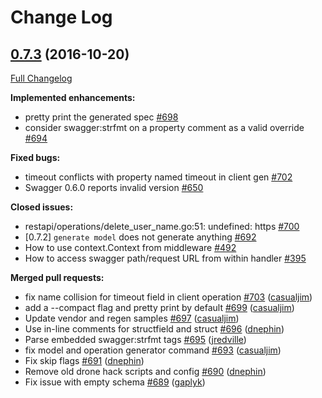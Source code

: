 # Change Log

## [0.7.3](https://github.com/M15t/go-swagger/tree/0.7.3) (2016-10-20)

[Full Changelog](https://github.com/M15t/go-swagger/compare/0.7.2...0.7.3)

**Implemented enhancements:**

- pretty print the generated spec [\#698](https://github.com/M15t/go-swagger/issues/698)
- consider swagger:strfmt on a property comment as a valid override [\#694](https://github.com/M15t/go-swagger/issues/694)

**Fixed bugs:**

- timeout conflicts with property named timeout in client gen [\#702](https://github.com/M15t/go-swagger/issues/702)
- Swagger 0.6.0 reports invalid version [\#650](https://github.com/M15t/go-swagger/issues/650)

**Closed issues:**

- restapi/operations/delete_user_name.go:51: undefined: https [\#700](https://github.com/M15t/go-swagger/issues/700)
- \[0.7.2\] `generate model` does not generate anything [\#692](https://github.com/M15t/go-swagger/issues/692)
- How to use context.Context from middleware [\#492](https://github.com/M15t/go-swagger/issues/492)
- How to access swagger path/request URL from within handler [\#395](https://github.com/M15t/go-swagger/issues/395)

**Merged pull requests:**

- fix name collision for timeout field in client operation [\#703](https://github.com/M15t/go-swagger/pull/703) ([casualjim](https://github.com/casualjim))
- add a --compact flag and pretty print by default [\#699](https://github.com/M15t/go-swagger/pull/699) ([casualjim](https://github.com/casualjim))
- Update vendor and regen samples [\#697](https://github.com/M15t/go-swagger/pull/697) ([casualjim](https://github.com/casualjim))
- Use in-line comments for structfield and struct [\#696](https://github.com/M15t/go-swagger/pull/696) ([dnephin](https://github.com/dnephin))
- Parse embedded swagger:strfmt tags [\#695](https://github.com/M15t/go-swagger/pull/695) ([jredville](https://github.com/jredville))
- fix model and operation generator command [\#693](https://github.com/M15t/go-swagger/pull/693) ([casualjim](https://github.com/casualjim))
- Fix skip flags [\#691](https://github.com/M15t/go-swagger/pull/691) ([dnephin](https://github.com/dnephin))
- Remove old drone hack scripts and config [\#690](https://github.com/M15t/go-swagger/pull/690) ([dnephin](https://github.com/dnephin))
- Fix issue with empty schema [\#689](https://github.com/M15t/go-swagger/pull/689) ([gaplyk](https://github.com/gaplyk))
